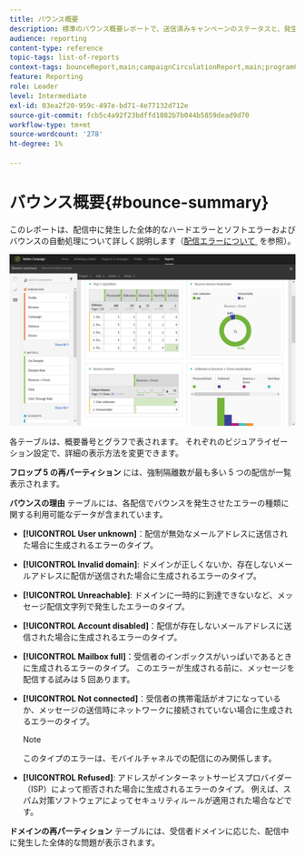 ```yaml
---
title: バウンス概要
description: 標準のバウンス概要レポートで、送信済みキャンペーンのステータスと、発生した可能性のあるエラーについて説明します。
audience: reporting
content-type: reference
topic-tags: list-of-reports
context-tags: bounceReport,main;campaignCirculationReport,main;programCirculationReport,main
feature: Reporting
role: Leader
level: Intermediate
exl-id: 03ea2f20-959c-497e-bd71-4e77132d712e
source-git-commit: fcb5c4a92f23bdffd1082b7b044b5859dead9d70
workflow-type: tm+mt
source-wordcount: '278'
ht-degree: 1%

---
```


# バウンス概要{#bounce-summary}

このレポートは、配信中に発生した全体的なハードエラーとソフトエラーおよびバウンスの自動処理について詳しく説明します（[&#x200B; 配信エラーについて &#x200B;](../../sending/using/understanding-delivery-failures.md) を参照）。

![](assets/campaign_reports_bounces.png)

各テーブルは、概要番号とグラフで表されます。 それぞれのビジュアライゼーション設定で、詳細の表示方法を変更できます。

**フロップ 5 の再パーティション** には、強制隔離数が最も多い 5 つの配信が一覧表示されます。

**バウンスの理由** テーブルには、各配信でバウンスを発生させたエラーの種類に関する利用可能なデータが含まれています。

* **[!UICONTROL User unknown]**：配信が無効なメールアドレスに送信された場合に生成されるエラーのタイプ。
* **[!UICONTROL Invalid domain]**: ドメインが正しくないか、存在しないメールアドレスに配信が送信された場合に生成されるエラーのタイプ。
* **[!UICONTROL Unreachable]**: ドメインに一時的に到達できないなど、メッセージ配信文字列で発生したエラーのタイプ。
* **[!UICONTROL Account disabled]**：配信が存在しないメールアドレスに送信された場合に生成されるエラーのタイプ。
* **[!UICONTROL Mailbox full]**：受信者のインボックスがいっぱいであるときに生成されるエラーのタイプ。 このエラーが生成される前に、メッセージを配信する試みは 5 回あります。
* **[!UICONTROL Not connected]**：受信者の携帯電話がオフになっているか、メッセージの送信時にネットワークに接続されていない場合に生成されるエラーのタイプ。

  >[!NOTE]
  >
  >このタイプのエラーは、モバイルチャネルでの配信にのみ関係します。

* **[!UICONTROL Refused]**: アドレスがインターネットサービスプロバイダー（ISP）によって拒否された場合に生成されるエラーのタイプ。 例えば、スパム対策ソフトウェアによってセキュリティルールが適用された場合などです。

**ドメインの再パーティション** テーブルには、受信者ドメインに応じた、配信中に発生した全体的な問題が表示されます。
